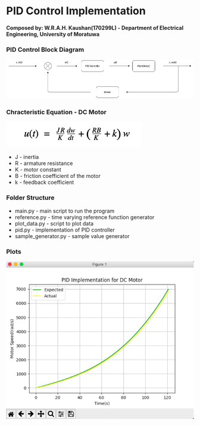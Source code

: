 # PID Control Implementation
#### Composed by: W.R.A.H. Kaushan(170299L) - Department of Electrical Engineering, University of Moratuwa

### PID Control Block Diagram
![pid block diagram](assets/pid-block-diagram.jpg)

### Chracteristic Equation - DC Motor
![dc motor](assets/dc-motor.png)

- J - inertia
- R - armature resistance
- K - motor constant
- B - friction coefficient of the motor
- k - feedback coefficient

### Folder Structure
- main.py - main script to run the program
- reference.py - time varying reference function generator
- plot_data.py - script to plot data
- pid.py - implementation of PID controller
- sample_generator.py - sample value generator

### Plots
![filtered data plot 1](assets/plot.png)